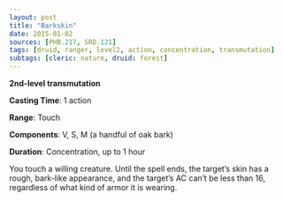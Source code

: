 ```yaml
---
layout: post
title: "Barkskin"
date: 2015-01-02
sources: [PHB.217, SRD.121]
tags: [druid, ranger, level2, action, concentration, transmutation]
subtags: [cleric: nature, druid: forest]
---
```


**2nd-level transmutation**

**Casting Time**: 1 action

**Range**: Touch

**Components**: V, S, M (a handful of oak bark)

**Duration**: Concentration, up to 1 hour

You touch a willing creature. Until the spell ends, the target’s skin has a rough, bark-like appearance, and the target’s AC can’t be less than 16, regardless of what kind of armor it is wearing.
